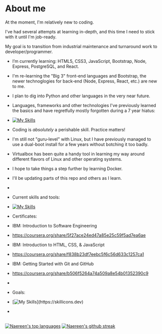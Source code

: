 # About me

At the moment, I'm relatively new to coding.  

I've had several attempts at learning in-depth, and this time I need to stick with it until I'm job-ready.

My goal is to transition from industrial maintenance and turnaround work to developer/programmer.

-  I’m currently learning: HTML5, CSS3, JavaScript, Bootstrap, Node, Express, PostgreSQL, and React.
-  I'm re-learning the "Big 3" front-end languages and Bootstrap, the newer technoglogies for back-end (Node, Express, React, etc.) are new to me.
-  I plan to dig into Python and other languages in the very near future.
-  Languages, frameworks and other technologies I've previously learned the basics and have regretfully mostly forgotten during a 7 year hiatus:
-  [![My Skills](https://skillicons.dev/icons?i=html,css,js,bootstrap,jquery,php,mysql,wordpress,py,java,ruby,cpp,linux,bash)](https://skillicons.dev)
-  Coding is <em>absolutely</em> a perishable skill.  Practice matters!
-  I'm still not "guru-level" with Linux, but I have previously managed to use a dual-boot install for a few years without botching it too badly.

-  Virtualbox has been quite a handy tool in learning my way around different flavors of Linux and other operating systems.

-  I hope to take things a step further by learning Docker.

-  I'll be updating parts of this repo and others as I learn.
- 
-  Current skills and tools:
-  [![My Skills](https://skillicons.dev/icons?i=html,css,linux,mint,ubuntu,vscode,windows)](https://skillicons.dev)

-  Certificates:

-  IBM: Introduction to Software Engineering
-  https://coursera.org/share/5f27ace24ed47a85e25c59f5ad7ea6ae
-  IBM: Introduction to HTML, CSS, & JavaScript
-  https://coursera.org/share/f838b23df7eebc5f6c56d633c1257ca1
-  IBM: Getting Started with Git and GitHub
-  https://coursera.org/share/b506f5264a74a509a8e54b01352390c9
-  
-  Goals:
-  [![My Skills](https://skillicons.dev/icons?i=html,css,js,bootstrap,jquery,php,mysql,nodejs,npm,express,postman,git,github,postgres,react,wordpress,py,java,ruby,cpp,linux,bash,docker,)](https://skillicons.dev)
-  
<br>[![Naereen's top languages](https://github-readme-stats.vercel.app/api/top-langs/?username=thud926&theme=blue-green)](https://github.com/anuraghazra/github-readme-stats)
[![Naereen's github streak](https://github-readme-streak-stats.herokuapp.com/?user=thud926&theme=blue-green)](https://github.com/DenverCoder1/github-readme-streak-stats)
